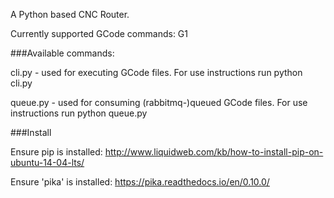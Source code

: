 A Python based CNC Router.

Currently supported GCode commands: G1

###Available commands:

cli.py - used for executing GCode files. For use instructions run python cli.py

queue.py - used for consuming (rabbitmq-)queued GCode files. For use instructions run python queue.py

###Install

Ensure pip is installed: http://www.liquidweb.com/kb/how-to-install-pip-on-ubuntu-14-04-lts/

Ensure 'pika' is installed: https://pika.readthedocs.io/en/0.10.0/